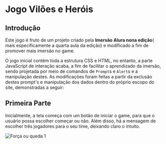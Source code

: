 # Jogo Vilões e Heróis

## Introdução
 Este jogo é fruto de um projeto criado pela **Imersão Alura nona edição**( mais especificamente a quarta aula da edição) e modificado a fim de promover mais imersão no game.
 
 O jogo inicial contém toda a estrutura CSS e HTML, no entanto, a parte JavaScript de interação acaba, a fim de facilitar o aprendizado da imersão, sendo projetada por meio de comandos de `Prompt`s e `Alert`s e a manipulação destes. As modificaçôes foram feitas a partir da exclusão destes prompt's e manipulação dos dados dentro do próprio escopo do site, demonstradas a seguir:

 ## Primeira Parte
 Inicialmente, a tela começa com um botão de iniciar o game, para que o usuário possa escolher começar ou não. Além disso, há a mensagem de escolher três jogadores para o seu time, deixando claro o intuito.

![Força ou queda 1](https://github.com/user-attachments/assets/baae2aac-c724-4f70-9bff-58a86fefe322)


